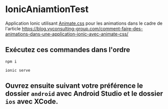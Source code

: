 # IonicAniamtionTest
Application Ionic utilisant [Animate.css](https://animate.style/) pour les animations dans le cadre de l'article https://blog.vyconsulting-group.com/comment-faire-des-animations-dans-une-application-ionic-avec-animate-css/

## Exécutez ces commandes dans l'ordre

 `npm i`
 
 `ionic serve`
 
 ## Ouvrez ensuite suivant votre préférence le dossier `android` avec Android Studio et le dossier `ios` avec XCode.
